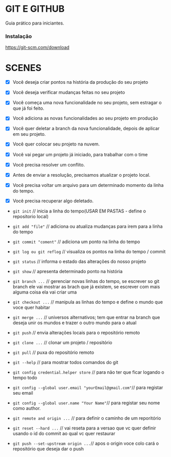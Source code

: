 # GIT E GITHUB

Guia prático para iniciantes.

### Instalação

https://git-scm.com/download

# SCENES

- [x] Você deseja criar pontos na história da produção do seu projeto
- [x] Você deseja verificar mudanças feitas no seu projeto

- [x] Você começa uma nova funcionalidade no seu projeto, sem estragar o que já foi feito.
- [x] Você adiciona as novas funcionalidades ao seu projeto em produção
- [x] Você quer deletar a branch da nova funcionalidade, depois de aplicar em seu projeto.

- [x] Você quer colocar seu projeto na nuvem.

- [x] Você vai pegar um projeto já iniciado, para trabalhar com o time
- [x] Você precisa resolver um conflito.
- [x] Antes de enviar a resolução, precisamos atualizar o projeto local.

- [x] Você precisa voltar um arquivo para um determinado momento da linha do tempo.
- [x] Você precisa recuperar algo deletado.

* `git init` // inicia a linha do tempo(USAR EM PASTAS - define o repositorio local)

* `git add "file"` // adiciona ou atualiza mudanças para irem para a linha do tempo

* `git commit "coment"` // adiciona um ponto na linha do tempo

* `git log ou git reflog` // visualiza os pontos na linha do tempo / commit

* `git status` // informa o estado das alterações do nosso projeto

* `git show` // apresenta determinado ponto na história

* `git branch ...` // gerenciar novas linhas do tempo, se escrever so git branch ele vai mostrar as brach que já existem, se escrever com mais alguma coisa ela vai criar uma

* `git checkout ...` // manipula as linhas do tempo e define o mundo que voce quer habitar

* `git merge ...` // universos alternativos; tem que entrar na branch que deseja unir os mundos e trazer o outro mundo para o atual

* `git push` // envia alterações locais para o repositório remoto

* `git clone ...` // clonar um projeto / repositório

* `git pull` // puxa do repositório remoto

* `git --help` // para mostrar todos comandos do git

* `git config credential.helper store` // para não ter que ficar logando o tempo todo

* `git config --global user.email "yourEmail@gmail.com"`// para registar seu email

* `git config --global user.name "Your Name"`// para registar seu nome como author.

* `git remote and origin ...` // para definir o caminho de um reporitório

* `git reset --hard ...` // vai reseta para a versao que vc quer definir usando o id do commit ao qual vc quer restaurar

* `git push --set-upstream origin ...`// apos o origin voce colo cará o repositório que deseja dar o push